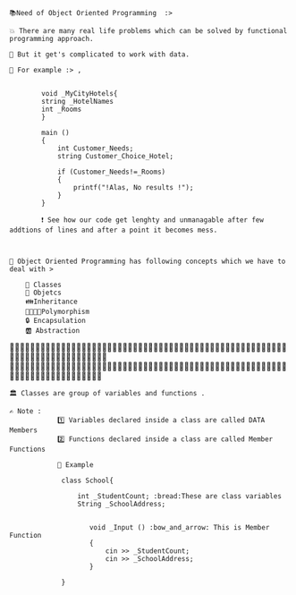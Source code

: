     📚Need of Object Oriented Programming  :>

    💥 There are many real life problems which can be solved by functional  programming approach.

    🚁 But it get's complicated to work with data.

    🎀 For example :> ,

            
            void _MyCityHotels{
            string _HotelNames
            int _Rooms
            }

            main ()
            {
                int Customer_Needs;
                string Customer_Choice_Hotel;

                if (Customer_Needs!=_Rooms)
                {
                    printf("!Alas, No results !");
                }
            }

            ❗ See how our code get lenghty and unmanagable after few addtions of lines and after a point it becomes mess.



    🧰 Object Oriented Programming has following concepts which we have to deal with >

        📗 Classes
        📃 Objetcs
        👪Inheritance
        👩‍👩‍👦‍👦Polymorphism
        🔒 Encapsulation
        🆎 Abstraction

🎄🎄🎄🎄🎄🎄🎄🎄🎄🎄🎄🎄🎄🎄🎄🎄🎄🎄🎄🎄🎄🎄🎄🎄🎄🎄🎄🎄🎄🎄🎄🎄🎄🎄🎄🎄🎄🎄🎄🎄🎄🎄🎄🎄🎄🎄🎄🎄🎄🎄🎄🎄🎄🎄🎄🎄🎄🎄🎄🎄🎄🎄🎄🎄🎄🎄🎄🎄🎄🎄🎄🎄🎄                     
🎈🎈🎈🎈🎈🎈🎈🎈🎈🎈🎈🎈🎈🎈🎈🎈🎈🎈🎈🎈🎈🎈🎈🎈🎈🎈🎈🎈🎈🎈🎈🎈🎈🎈🎈🎈🎈🎈🎈🎈🎈🎈🎈🎈🎈🎈🎈🎈🎈🎈🎈🎈🎈🎈🎈🎈🎈🎈🎈🎈🎈🎈🎈🎈🎈🎈🎈🎈🎈🎈🎈🎈



    🏛️ Classes are group of variables and functions .

    ✍ Note :
                1️⃣ Variables declared inside a class are called DATA Members
                2️⃣ Functions declared inside a class are called Member Functions

                📛 Example

                 class School{

                     int _StudentCount; :bread:These are class variables
                     String _SchoolAddress;


                        void _Input () :bow_and_arrow: This is Member Function
                        {
                            cin >> _StudentCount;
                            cin >> _SchoolAddress;
                        }

                 }